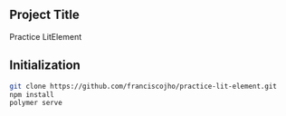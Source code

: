 ## Project Title

Practice LitElement

## Initialization

```sh
git clone https://github.com/franciscojho/practice-lit-element.git
npm install
polymer serve
```
